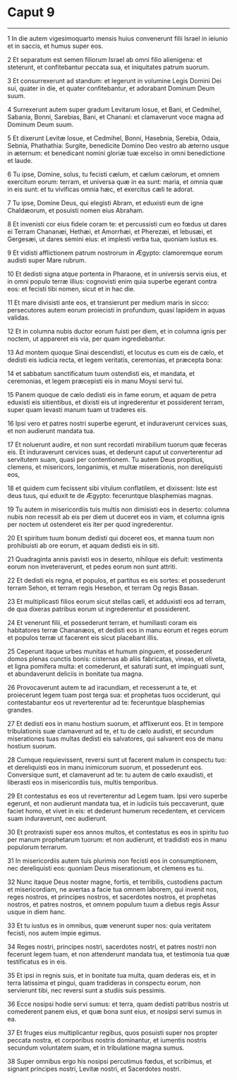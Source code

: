 # Caput 9

***

1 In die autem vigesimoquarto mensis huius convenerunt filii Israel in ieiunio et in saccis, et humus super eos.

2 Et separatum est semen filiorum Israel ab omni filio alienigena: et steterunt, et confitebantur peccata sua, et iniquitates patrum suorum.

3 Et consurrexerunt ad standum: et legerunt in volumine Legis Domini Dei sui, quater in die, et quater confitebantur, et adorabant Dominum Deum suum.

4 Surrexerunt autem super gradum Levitarum Iosue, et Bani, et Cedmihel, Sabania, Bonni, Sarebias, Bani, et Chanani: et clamaverunt voce magna ad Dominum Deum suum.

5 Et dixerunt Levitæ Iosue, et Cedmihel, Bonni, Hasebnia, Serebia, Odaia, Sebnia, Phathathia: Surgite, benedicite Domino Deo vestro ab æterno usque in æternum: et benedicant nomini gloriæ tuæ excelso in omni benedictione et laude.

6 Tu ipse, Domine, solus, tu fecisti cælum, et cælum cælorum, et omnem exercitum eorum: terram, et universa quæ in ea sunt: maria, et omnia quæ in eis sunt: et tu vivificas omnia hæc, et exercitus cæli te adorat.

7 Tu ipse, Domine Deus, qui elegisti Abram, et eduxisti eum de igne Chaldæorum, et posuisti nomen eius Abraham.

8 Et invenisti cor eius fidele coram te: et percussisti cum eo fœdus ut dares ei Terram Chananæi, Hethæi, et Amorrhæi, et Pherezæi, et Iebusæi, et Gergesæi, ut dares semini eius: et implesti verba tua, quoniam iustus es.

9 Et vidisti afflictionem patrum nostrorum in Ægypto: clamoremque eorum audisti super Mare rubrum.

10 Et dedisti signa atque portenta in Pharaone, et in universis servis eius, et in omni populo terræ illius: cognovisti enim quia superbe egerant contra eos: et fecisti tibi nomen, sicut et in hac die.

11 Et mare divisisti ante eos, et transierunt per medium maris in sicco: persecutores autem eorum proiecisti in profundum, quasi lapidem in aquas validas.

12 Et in columna nubis ductor eorum fuisti per diem, et in columna ignis per noctem, ut appareret eis via, per quam ingrediebantur.

13 Ad montem quoque Sinai descendisti, et locutus es cum eis de cælo, et dedisti eis iudicia recta, et legem veritatis, ceremonias, et præcepta bona:

14 et sabbatum sanctificatum tuum ostendisti eis, et mandata, et ceremonias, et legem præcepisti eis in manu Moysi servi tui.

15 Panem quoque de cælo dedisti eis in fame eorum, et aquam de petra eduxisti eis sitientibus, et dixisti eis ut ingrederentur et possiderent terram, super quam levasti manum tuam ut traderes eis.

16 Ipsi vero et patres nostri superbe egerunt, et induraverunt cervices suas, et non audierunt mandata tua.

17 Et noluerunt audire, et non sunt recordati mirabilium tuorum quæ feceras eis. Et induraverunt cervices suas, et dederunt caput ut converterentur ad servitutem suam, quasi per contentionem. Tu autem Deus propitius, clemens, et misericors, longanimis, et multæ miserationis, non dereliquisti eos,

18 et quidem cum fecissent sibi vitulum conflatilem, et dixissent: Iste est deus tuus, qui eduxit te de Ægypto: feceruntque blasphemias magnas.

19 Tu autem in misericordiis tuis multis non dimisisti eos in deserto: columna nubis non recessit ab eis per diem ut duceret eos in viam, et columna ignis per noctem ut ostenderet eis iter per quod ingrederentur.

20 Et spiritum tuum bonum dedisti qui doceret eos, et manna tuum non prohibuisti ab ore eorum, et aquam dedisti eis in siti.

21 Quadraginta annis pavisti eos in deserto, nihilque eis defuit: vestimenta eorum non inveteraverunt, et pedes eorum non sunt attriti.

22 Et dedisti eis regna, et populos, et partitus es eis sortes: et possederunt terram Sehon, et terram regis Hesebon, et terram Og regis Basan.

23 Et multiplicasti filios eorum sicut stellas cæli, et adduxisti eos ad terram, de qua dixeras patribus eorum ut ingrederentur et possiderent.

24 Et venerunt filii, et possederunt terram, et humiliasti coram eis habitatores terræ Chananæos, et dedisti eos in manu eorum et reges eorum et populos terræ ut facerent eis sicut placebant illis.

25 Ceperunt itaque urbes munitas et humum pinguem, et possederunt domos plenas cunctis bonis: cisternas ab aliis fabricatas, vineas, et oliveta, et ligna pomifera multa: et comederunt, et saturati sunt, et impinguati sunt, et abundaverunt deliciis in bonitate tua magna.

26 Provocaverunt autem te ad iracundiam, et recesserunt a te, et proiecerunt legem tuam post terga sua: et prophetas tuos occiderunt, qui contestabantur eos ut reverterentur ad te: feceruntque blasphemias grandes.

27 Et dedisti eos in manu hostium suorum, et afflixerunt eos. Et in tempore tribulationis suæ clamaverunt ad te, et tu de cælo audisti, et secundum miserationes tuas multas dedisti eis salvatores, qui salvarent eos de manu hostium suorum.

28 Cumque requievissent, reversi sunt ut facerent malum in conspectu tuo: et dereliquisti eos in manu inimicorum suorum, et possederunt eos. Conversique sunt, et clamaverunt ad te: tu autem de cælo exaudisti, et liberasti eos in misericordiis tuis, multis temporibus.

29 Et contestatus es eos ut reverterentur ad Legem tuam. Ipsi vero superbe egerunt, et non audierunt mandata tua, et in iudiciis tuis peccaverunt, quæ faciet homo, et vivet in eis: et dederunt humerum recedentem, et cervicem suam induraverunt, nec audierunt.

30 Et protraxisti super eos annos multos, et contestatus es eos in spiritu tuo per manum prophetarum tuorum: et non audierunt, et tradidisti eos in manu populorum terrarum.

31 In misericordiis autem tuis plurimis non fecisti eos in consumptionem, nec dereliquisti eos: quoniam Deus miserationum, et clemens es tu.

32 Nunc itaque Deus noster magne, fortis, et terribilis, custodiens pactum et misericordiam, ne avertas a facie tua omnem laborem, qui invenit nos, reges nostros, et principes nostros, et sacerdotes nostros, et prophetas nostros, et patres nostros, et omnem populum tuum a diebus regis Assur usque in diem hanc.

33 Et tu iustus es in omnibus, quæ venerunt super nos: quia veritatem fecisti, nos autem impie egimus.

34 Reges nostri, principes nostri, sacerdotes nostri, et patres nostri non fecerunt legem tuam, et non attenderunt mandata tua, et testimonia tua quæ testificatus es in eis.

35 Et ipsi in regnis suis, et in bonitate tua multa, quam dederas eis, et in terra latissima et pingui, quam tradideras in conspectu eorum, non servierunt tibi, nec reversi sunt a studiis suis pessimis.

36 Ecce nosipsi hodie servi sumus: et terra, quam dedisti patribus nostris ut comederent panem eius, et quæ bona sunt eius, et nosipsi servi sumus in ea.

37 Et fruges eius multiplicantur regibus, quos posuisti super nos propter peccata nostra, et corporibus nostris dominantur, et iumentis nostris secundum voluntatem suam, et in tribulatione magna sumus.

38 Super omnibus ergo his nosipsi percutimus fœdus, et scribimus, et signant principes nostri, Levitæ nostri, et Sacerdotes nostri.

